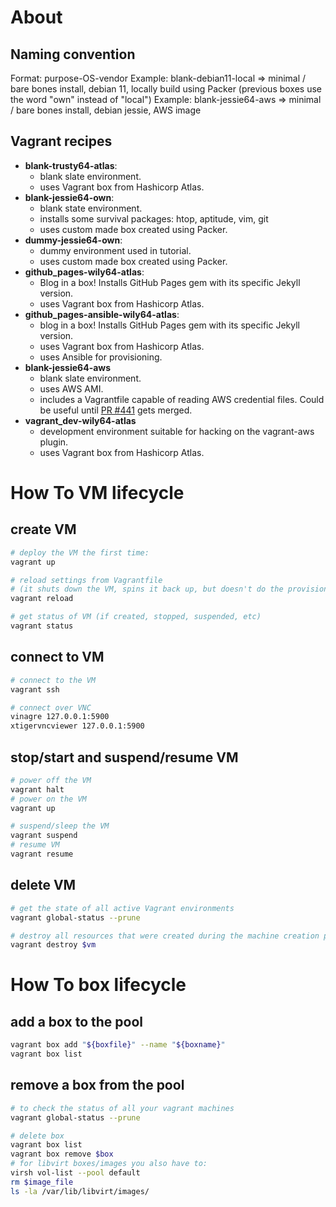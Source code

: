# About

## Naming convention
Format: purpose-OS-vendor
Example: blank-debian11-local => minimal / bare bones install, debian 11, locally build using Packer (previous boxes use the word "own" instead of "local")
Example: blank-jessie64-aws => minimal / bare bones install, debian jessie, AWS image

## Vagrant recipes

- **blank-trusty64-atlas**:
    - blank slate environment.
    - uses Vagrant box from Hashicorp Atlas.
- **blank-jessie64-own**:
    - blank state environment.
    - installs some survival packages: htop, aptitude, vim, git
    - uses custom made box created using Packer.
- **dummy-jessie64-own**:
    - dummy environment used in tutorial.
    - uses custom made box created using Packer.
- **github_pages-wily64-atlas**:
    - Blog in a box! Installs GitHub Pages gem with its specific Jekyll version.
    - uses Vagrant box from Hashicorp Atlas.
- **github_pages-ansible-wily64-atlas**:
    - blog in a box! Installs GitHub Pages gem with its specific Jekyll version.
    - uses Vagrant box from Hashicorp Atlas.
    - uses Ansible for provisioning.
- **blank-jessie64-aws**
    - blank slate environment.
    - uses AWS AMI.
    - includes a Vagrantfile capable of reading AWS credential files. Could be useful until [PR #441](https://github.com/mitchellh/vagrant-aws/pull/441) gets merged.
- **vagrant_dev-wily64-atlas**
    - development environment suitable for hacking on the vagrant-aws plugin.
    - uses Vagrant box from Hashicorp Atlas.


# How To VM lifecycle

## create VM
```bash
# deploy the VM the first time:
vagrant up

# reload settings from Vagrantfile
# (it shuts down the VM, spins it back up, but doesn't do the provisioning unless you force them with the --provision flag)
vagrant reload

# get status of VM (if created, stopped, suspended, etc)
vagrant status
```

## connect to VM
```bash
# connect to the VM
vagrant ssh

# connect over VNC
vinagre 127.0.0.1:5900
xtigervncviewer 127.0.0.1:5900
```


## stop/start and suspend/resume VM
```bash
# power off the VM
vagrant halt
# power on the VM
vagrant up

# suspend/sleep the VM
vagrant suspend
# resume VM
vagrant resume
```

## delete VM
```bash
# get the state of all active Vagrant environments
vagrant global-status --prune

# destroy all resources that were created during the machine creation process
vagrant destroy $vm
```


# How To box lifecycle

## add a box to the pool
```bash
vagrant box add "${boxfile}" --name "${boxname}"
vagrant box list
```

## remove a box from the pool
```bash
# to check the status of all your vagrant machines
vagrant global-status --prune

# delete box
vagrant box list
vagrant box remove $box
# for libvirt boxes/images you also have to:
virsh vol-list --pool default
rm $image_file
ls -la /var/lib/libvirt/images/
```

